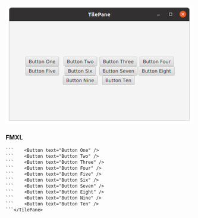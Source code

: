 <p align="center"><img src="TilePane.png"></p>

<h3>FMXL</h3>

```<TilePane fx:controller="sample.Controller" xmlns:fx="http://javafx/fxml" alignment="CENTER">
```    <Button text="Button One" />
```    <Button text="Button Two" />
```    <Button text="Button Three" />
```    <Button text="Button Four" />
```    <Button text="Button Five" />
```    <Button text="Button Six" />
```    <Button text="Button Seven" />
```    <Button text="Button Eight" />
```    <Button text="Button Nine" />
```    <Button text="Button Ten" />
```</TilePane>

